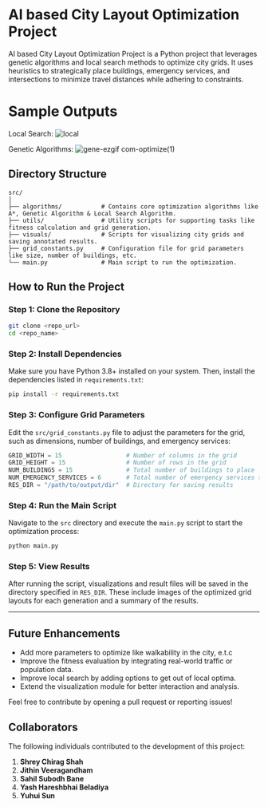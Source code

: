
# AI based City Layout Optimization Project

AI based City Layout Optimization Project is a Python project that leverages genetic algorithms and local search methods to optimize city grids. It uses heuristics to strategically place buildings, emergency services, and intersections to minimize travel distances while adhering to constraints.

# Sample Outputs

Local Search:
![local](https://github.com/user-attachments/assets/ad8932a4-ebdd-4f61-a576-2f60b27b8099)

Genetic Algorithms:
![gene-ezgif com-optimize(1)](https://github.com/user-attachments/assets/7d9d891e-615d-41c8-a96f-df4b7573dfe2)

## Directory Structure

```
src/
│
├── algorithms/           # Contains core optimization algorithms like A*, Genetic Algorithm & Local Search Algorithm.
├── utils/                # Utility scripts for supporting tasks like fitness calculation and grid generation.
├── visuals/              # Scripts for visualizing city grids and saving annotated results.
├── grid_constants.py     # Configuration file for grid parameters like size, number of buildings, etc.
└── main.py               # Main script to run the optimization.
```

## How to Run the Project

### Step 1: Clone the Repository

```bash
git clone <repo_url>
cd <repo_name>
```

### Step 2: Install Dependencies

Make sure you have Python 3.8+ installed on your system. Then, install the dependencies listed in `requirements.txt`:

```bash
pip install -r requirements.txt
```

### Step 3: Configure Grid Parameters

Edit the `src/grid_constants.py` file to adjust the parameters for the grid, such as dimensions, number of buildings, and emergency services:

```python
GRID_WIDTH = 15                  # Number of columns in the grid
GRID_HEIGHT = 15                 # Number of rows in the grid
NUM_BUILDINGS = 15               # Total number of buildings to place
NUM_EMERGENCY_SERVICES = 6       # Total number of emergency services to place
RES_DIR = "/path/to/output/dir"  # Directory for saving results
```

### Step 4: Run the Main Script

Navigate to the `src` directory and execute the `main.py` script to start the optimization process:

```bash
python main.py
```

### Step 5: View Results

After running the script, visualizations and result files will be saved in the directory specified in `RES_DIR`. These include images of the optimized grid layouts for each generation and a summary of the results.

---

## Future Enhancements

- Add more parameters to optimize like walkability in the city, e.t.c
- Improve the fitness evaluation by integrating real-world traffic or population data.
- Improve local search by adding options to get out of local optima.
- Extend the visualization module for better interaction and analysis.

Feel free to contribute by opening a pull request or reporting issues!

## Collaborators

The following individuals contributed to the development of this project:

1. **Shrey Chirag Shah**
2. **Jithin Veeragandham**
3. **Sahil Subodh Bane**
4. **Yash Hareshbhai Beladiya**
5. **Yuhui Sun**
